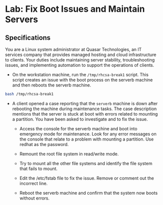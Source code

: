 # Lab: Fix Boot Issues and Maintain Servers

## Specifications

You are a Linux system administrator at Quasar Technologies, an IT services company that provides managed hosting and cloud infrastructure to clients. Your duties include maintaining server stability, troubleshooting issues, and implementing automation to support the operations of clients.

- On the workstation machine, run the `/tmp/rhcsa-break1` script. This script creates an issue with the boot process on the serverb machine and then reboots the serverb machine.

```bash
bash /tmp/rhcsa-break1
```



- A client opened a case reporting that the `serverb` machine is down after rebooting the machine during maintenance tasks. The case description mentions that the server is stuck at boot with errors related to mounting a partition. You have been asked to investigate and to fix the issue.

    - Access the console for the serverb machine and boot into emergency mode for maintenance. Look for any error messages on the console that relate to a problem with mounting a partition. Use redhat as the password.

    - Remount the root file system in read/write mode.

    - Try to mount all the other file systems and identify the file system that fails to mount.

    - Edit the /etc/fstab file to fix the issue. Remove or comment out the incorrect line.

    - Reboot the serverb machine and confirm that the system now boots without errors.

